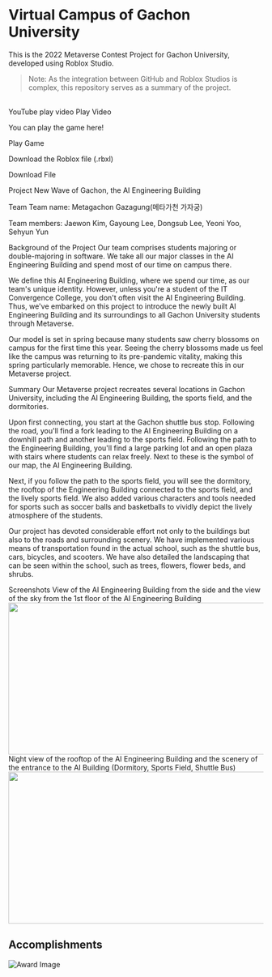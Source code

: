 # Virtual Campus of Gachon University
This is the 2022 Metaverse Contest Project for Gachon University, developed using Roblox Studio.

> Note: As the integration between GitHub and Roblox Studios is complex, this repository serves as a summary of the project.

<br>
YouTube play video
Play Video

You can play the game here!

Play Game

Download the Roblox file (.rbxl)

Download File

Project
New Wave of Gachon, the AI Engineering Building

Team
Team name: Metagachon Gazagung(메타가천 가자궁)

Team members: Jaewon Kim, Gayoung Lee, Dongsub Lee, Yeoni Yoo, Sehyun Yun

Background of the Project
Our team comprises students majoring or double-majoring in software. We take all our major classes in the AI Engineering Building and spend most of our time on campus there.

We define this AI Engineering Building, where we spend our time, as our team's unique identity. However, unless you're a student of the IT Convergence College, you don't often visit the AI Engineering Building. Thus, we've embarked on this project to introduce the newly built AI Engineering Building and its surroundings to all Gachon University students through Metaverse.

Our model is set in spring because many students saw cherry blossoms on campus for the first time this year. Seeing the cherry blossoms made us feel like the campus was returning to its pre-pandemic vitality, making this spring particularly memorable. Hence, we chose to recreate this in our Metaverse project.

Summary
Our Metaverse project recreates several locations in Gachon University, including the AI Engineering Building, the sports field, and the dormitories.

Upon first connecting, you start at the Gachon shuttle bus stop. Following the road, you'll find a fork leading to the AI Engineering Building on a downhill path and another leading to the sports field. Following the path to the Engineering Building, you'll find a large parking lot and an open plaza with stairs where students can relax freely. Next to these is the symbol of our map, the AI Engineering Building.

Next, if you follow the path to the sports field, you will see the dormitory, the rooftop of the Engineering Building connected to the sports field, and the lively sports field. We also added various characters and tools needed for sports such as soccer balls and basketballs to vividly depict the lively atmosphere of the students.

Our project has devoted considerable effort not only to the buildings but also to the roads and surrounding scenery. We have implemented various means of transportation found in the actual school, such as the shuttle bus, cars, bicycles, and scooters. We have also detailed the landscaping that can be seen within the school, such as trees, flowers, flower beds, and shrubs.

Screenshots
View of the AI Engineering Building from the side and the view of the sky from the 1st floor of the AI Engineering Building
<img src="https://user-images.githubusercontent.com/76763417/179162124-71a6cd71-c317-4080-96c1-58378deeb726.png" width=1200 height=300>
Night view of the rooftop of the AI Engineering Building and the scenery of the entrance to the AI Building (Dormitory, Sports Field, Shuttle Bus)
<img src="https://user-images.githubusercontent.com/76763417/179162666-447fa446-dfb3-494c-9be2-74291012f605.png" width=1200 height=300>

## Accomplishments

![Award Image](https://user-images.githubusercontent.com/83527213/181793581-00b4d0d2-1cac-4801-99b4-686986f3ee90.jpeg)
